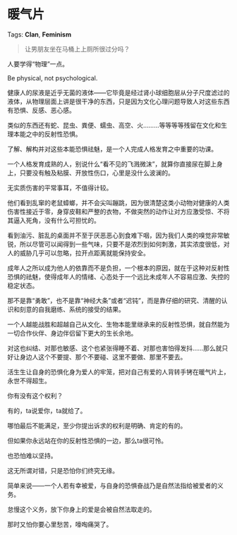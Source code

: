 # 暖气片

Tags: **Clan**, **Feminism**

> 让男朋友坐在马桶上上厕所很过分吗？



人要学得“物理”一点。

Be physical, not psychological.

健康人的尿液是近乎无菌的液体——它毕竟是经过肾小球细胞层从分子尺度滤过的液体，从物理层面上讲是很干净的东西，只是因为文化心理问题导致人对这些东西有恐惧、反感、恶心感。

类似的东西还有蛇、昆虫、粪便、蠕虫、高空、火………等等等等残留在文化和生理本能之中的反射性恐惧。

了解、解构并对这些本能恐惧祛魅，是一个人完成人格发育之中重要的功课。

一个人格发育成熟的人，别说什么“看不见的飞溅微沫”，就算你直接尿在脚上身上，只要没有触及粘膜、开放性伤口，心里是没什么波澜的。

无实质伤害的平常事耳，不值得计较。

他们看到乱窜的老鼠蟑螂，并不会尖叫蹦跳，因为很清楚这类小动物对健康的人类伤害性接近于零，身穿皮鞋和严整的衣物，不做突然的动作让对方应激受惊、不将其逼入死角，没有什么可担忧的。

看到油污、脏乱的桌面并不至于厌恶恶心到食难下咽，因为我们人类的嗅觉非常敏锐，所以尽管可以闻得到一些气味，只要不是浓烈到如何刺激，其实浓度很低，对人的威胁几乎可以忽略，拉开点距离就能保持安全。

成年人之所以成为他人的依靠而不是负担，一个根本的原因，就在于这种对反射性恐惧的祛魅，使得成年人的情绪、心态处于一个远比未成年人不容易应激、失控的稳定状态。

那不是靠“勇敢”，也不是靠“神经大条”或者“迟钝”，而是靠仔细的研究、清醒的认识和刻意的自我磨练、系统的接受的结果。

一个人越能战胜和超越自己从文化、生物本能里继承来的反射性恐惧，就自然能为一切合作伙伴、身边伴侣留下更大的生长余地。

对这也纠结、对那也敏感、这个也紧张得睡不着、对那也害怕得发抖……那么就只好让身边人这个不要提、那个不要碰、这里不要做、那里不要去。

活生生让自身的恐惧化身为爱人的牢笼，把对自己有爱的人背转手铐在暖气片上，永世不得超生。

你有没有这个权利？

有的，ta说爱你，ta就给了。

哪怕最后不能满足，至少你提出诉求的权利是明确、肯定的有的。

但如果你永远站在你的反射性恐惧的一边，那么ta很可怜。

也恐怕难以坚持。

这无所谓对错，只是恐怕你们终究无缘。

  


简单来说——一个人若有幸被爱，与自身的恐惧奋战乃是自然法指给被爱者的义务。

怠慢这个义务，放下你身上的爱是会被自然法取走的。

那时又怕你要心里愁苦，嚎啕痛哭了。



